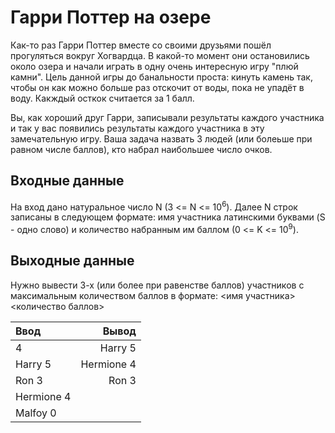 # Гарри Поттер на озере

Как-то раз Гарри Поттер вместе со своими друзьями пошёл прогуляться вокруг Хогвардца. В какой-то момент они остановились около озера и начали играть в одну очень интересную игру "плюй камни". Цель данной игры до банальности проста: кинуть камень так, чтобы он как можно больше раз отскочит от воды, пока не упадёт в воду. Какждый осткок считается за 1 балл.

Вы, как хороший друг Гарри, записывали результаты каждого участника и так у вас появились результаты каждого участника в эту замечательную игру. Ваша задача назвать 3 людей (или болеьше при равном числе баллов), кто набрал наибольшее число очков.

## Входные данные
На вход дано натуральное число N (3 <= N <= 10<sup>6</sup>). Далее N строк записаны в следующем формате: имя участника латинскими буквами (S - одно слово) и количество набранным им баллом (0 <= K <= 10<sup>9</sup>).

## Выходные данные
Нужно вывести 3-х (или более при равенстве баллов) участников с максимальным количеством баллов в формате: <имя участника> <количество баллов>


| Ввод       | Вывод       |
| :--------- | ----------: |
| 4          | Harry 5     |
| Harry 5    | Hermione 4  |
| Ron 3      | Ron 3       |
| Hermione 4 |             |
| Malfoy 0   |             |
